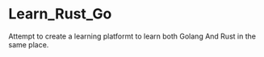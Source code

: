 # Learn_Rust_Go
Attempt to create a learning platformt to learn both Golang And Rust in the same place.
